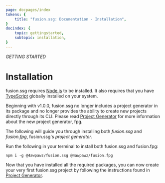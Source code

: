 ```yaml
---
page: docpages/index
tokens: {
    title: "fusion.ssg: Documentation - Installation",
}
docindex: {
    topic: gettingstarted,
    subtopic: installation,
}
---
```


<em>GETTING STARTED</em>

# Installation

<p class="info">fusion.ssg requires <a href="https://nodejs.org/en">Node.js</a> to be installed. It also requires that you have <a href="https://www.typescriptlang.org/">TypeScript</a> globally installed on your system.</p>

<p class="info">Beginning with v1.0.0, fusion.ssg no longer includes a project generator in its package and no longer provides the ability to create new projects directly through its CLI. Please read <a href="{baseURL}/docs/projectgenerator">Project Generator</a> for more information about the new project generator, fpg.</p>

The following will guide you through installing both _fusion.ssg_ and _fusion.fpg_, fusion.ssg's _project generator_.

<article>

Run the following in your terminal to install both fusion.ssg and fusion.fpg:

```shell
npm i -g @4awpawz/fusion.ssg @4awpawz/fusion.fpg
```
</article>

<p class="info">Now that you have installed all the required packages, you can now create your very first fusion.ssg project by following the instructions found in  <a href="{baseURL}/docs/projectgenerator">Project Generator</a>.</p>
